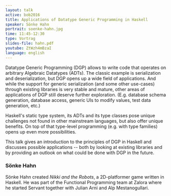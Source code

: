 ```yaml
---
layout: talk
active: bob2016
title: Applications of Datatype Generic Programming in Haskell
speaker: Sönke Hahn
portrait: soenke-hahn.jpg
time: 11:45-12:30
type: Vortrag
slides-file: hahn.pdf
youtube: ZtWzh4mBzaI
language: english
---
```


Datatype Generic Programming (DGP) allows to write code that operates
on arbitrary Algebraic Datatypes (ADTs). The classic example is
serialization and deserialization, but DGP opens up a wide field of
applications. And while the support for generic serialization (and
some other use-cases) through existing libraries is very stable and
mature, other areas of applications of DGP still deserve further
exploration. (E.g. database schema generation, database access,
generic UIs to modify values, test data generation, etc.)

Haskell's static type system, its ADTs and its type classes pose
unique challenges not found in other mainstream languages, but also
offer unique benefits. On top of that type-level programming
(e.g. with type families) opens up even more possibilities.

This talk gives an introduction to the principles of DGP in Haskell
and discusses possible applications -- both by looking at existing
libraries and by providing an outlook on what could be done with DGP
in the future.

### Sönke Hahn

Sönke Hahn created *Nikki and the Robots*, a 2D-platformer game
written in Haskell. He was part of the Functional Programming team at
Zalora where he started Servant together with Julian Arni and Alp
Mestanogullari.

